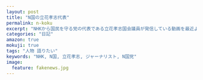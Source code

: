 ```yaml
---
layout: post
title: "N国の立花孝志代表"
permalink: n-koku
excerpt: "NHKから国民を守る党の代表である立花孝志国会議員が発信している動画を最近よく見るのですが、彼の正直さには惹かれるものがあります。NHKをぶっ壊せるかどうかはわかりませんが個人的には彼を応援したい、そんな気持ちです。"
categories: "日記"
amazon: true
mokuji: true
tags: "人物 語りたい"
keywords: "NHK, N国, 立花孝志, ジャーナリスト, N国党"
image:
  feature: fakenews.jpg
---
```


### 
<!--stackedit_data:
eyJoaXN0b3J5IjpbLTE4NjY3ODQ0MDAsMTAzNjAxODU3MywxMD
cyNzYxMDkxLC0xMzk3Mzc3NzQzLC0xMDQzMTM1NDU2XX0=
-->